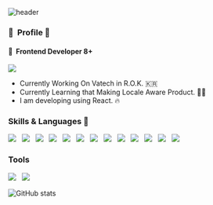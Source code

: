 ![header](https://capsule-render.vercel.app/api?type=Slice&color=0094F5&height=300&section=header&text=SeungHyun%20Kim&fontSize=80&fontAlign=60&rotate=20&fontAlignY=35)

### 👋 &nbsp;Profile 👋
#### 🔭 &nbsp;Frontend Developer 8+ &nbsp; 
<a href="https://www.linkedin.com/in/blueheart/" target="_blank"><img src="https://img.shields.io/badge/LinkedIn-000000?style=for-the-badge&logo=linkedin&logoColor=0A66C2"/></a>
- Currently Working On Vatech in R.O.K.  🇰🇷 
- Currently Learning that Making Locale Aware Product.  🏴‍☠️ 
- I am developing using React. 🔥

### Skills & Languages 🤔 
<img src="https://img.shields.io/badge/JavaScript-000000?style=for-the-badge&logo=JavaScript&logoColor=#F7DF1E"/> &nbsp; 
<img src="https://img.shields.io/badge/React-000000?style=for-the-badge&logo=React&logoColor=#0A66C2"/> &nbsp; 
<img src="https://img.shields.io/badge/Node.js-000000?style=for-the-badge&logo=Node.js&logoColor=#339933"/> &nbsp; 
<img src="https://img.shields.io/badge/JSS-000000?style=for-the-badge&logo=JSS&logoColor=#F7DF1E"/> &nbsp;
<img src="https://img.shields.io/badge/CSS3-000000?style=for-the-badge&logo=CSS3&logoColor=#1572B6"/> &nbsp;
<img src="https://img.shields.io/badge/SASS-000000?style=for-the-badge&logo=SASS&logoColor=#CC6699"/> &nbsp;
<img src="https://img.shields.io/badge/HTML5-000000?style=for-the-badge&logo=HTML5&logoColor=#E34F26"/> &nbsp; 
<img src="https://img.shields.io/badge/Material UI-000000?style=for-the-badge&logo=Material-UI&logoColor=#0081CB"/> &nbsp;
<img src="https://img.shields.io/badge/GraphQL-000000?style=for-the-badge&logo=GraphQL&logoColor=#E10098"/> &nbsp; 
<img src="https://img.shields.io/badge/Apollo-000000?style=for-the-badge&logo=Apollo GraphQL&logoColor=#311C87"/> &nbsp;
<img src="https://img.shields.io/badge/NGINX-000000?style=for-the-badge&logo=NGINX&logoColor=#009639"/> &nbsp;
<img src="https://img.shields.io/badge/Python-000000?style=for-the-badge&logo=Python&logoColor=#3776AB"/> &nbsp;
<img src="https://img.shields.io/badge/C-000000?style=for-the-badge&logo=C&logoColor=#A8B9CC"/> &nbsp;

### Tools
<img src="https://img.shields.io/badge/Git-000000?style=for-the-badge&logo=Git&logoColor=#F05032"/> &nbsp;
<img src="https://img.shields.io/badge/WebStorm-000000?style=for-the-badge&logo=WebStorm&logoColor=##000000"/> &nbsp; 

![GitHub stats](https://github-readme-stats.vercel.app/api?username=Blueheart0&show_icons=true&theme=radical)
<!--
**blueheart0/blueheart0** is a ✨ _special_ ✨ repository because its `README.md` (this file) appears on your GitHub profile.

Here are some ideas to get you started:

- 🔭 I’m currently working on ...
- 🌱 I’m currently learning ...
- 👯 I’m looking to collaborate on ...
- 🤔 I’m looking for help with ...
- 💬 Ask me about ...
- 📫 How to reach me: ...
- 😄 Pronouns: ...
- ⚡ Fun fact: ...
-->
